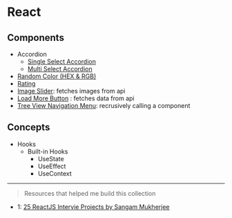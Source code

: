 # React

## Components

- Accordion
  - [Single Select Accordion](src/components/accordion/SingleSelectAccordion.jsx)
  - [Multi Select Accordion](src/components/accordion/MultiSelectAccordion.jsx)
- [Random Color (HEX & RGB)](src/components/random-color/RandomColor.jsx)
- [Rating](src/components/rating/StarRating.jsx)
- [Image Slider](src/components/image-slider/ImageSlider.jsx): fetches images from api
- [Load More Button](src/components/load-more-data/LoadMoreButton.jsx) : fetches data from api
- [Tree View Navigation Menu](/src/components/navigation-menu): recrusively calling a component

## Concepts

- Hooks
  - Built-in Hooks
    - UseState
    - UseEffect
    - UseContext

---

> Resources that helped me build this collection

- 1: [25 ReactJS Intervie Projects by Sangam Mukherjee](https://www.youtube.com/watch?v=5ZdHfJVAY-s&t=6028s&pp=ygUVZnJlZWNvZGVjYW1wIDI1IHJlYWN0)
